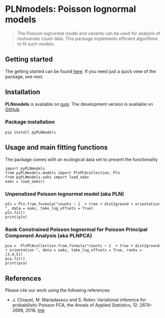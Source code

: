 
# PLNmodels: Poisson lognormal models

> The Poisson lognormal model and variants can be used for analysis of mutivariate count data.
> This package implements
> efficient algorithms to fit such models.
<!-- accompanied with a set of -->
<!-- > functions for visualization and diagnostic. See [this deck of -->
<!-- > slides](https://pln-team.github.io/slideshow/) for a -->
<!-- > comprehensive introduction. -->

## Getting started
The getting started can be found [here](Getting_started.ipynb). If you need just a quick view of the package, see next.

## Installation

**PLNmodels** is available on
[pypi](https://pypi.org/project/pyPLNmodels/). The development
version is available on [GitHub](https://github.com/PLN-team/pyPLNmodels).

### Package installation

```
pip install pyPLNmodels
```

## Usage and main fitting functions

The package comes with an ecological data set to present the functionality
```
import pyPLNmodels
from pyPLNmodels.models import PlnPCAcollection, Pln
from pyPLNmodels.oaks import load_oaks
oaks = load_oaks()
```

### Unpenalized Poisson lognormal model (aka PLN)

```
pln = Pln.from_formula("counts ~ 1  + tree + dist2ground + orientation ", data = oaks, take_log_offsets = True)
pln.fit()
print(pln)
```


### Rank Constrained Poisson lognormal for Poisson Principal Component Analysis (aka PLNPCA)

```
pca =  PlnPCAcollection.from_formula("counts ~ 1  + tree + dist2ground + orientation ", data = oaks, take_log_offsets = True, ranks = [3,4,5])
pca.fit()
print(pca)
```


## References

Please cite our work using the following references:
-   J. Chiquet, M. Mariadassou and S. Robin: Variational inference for
    probabilistic Poisson PCA, the Annals of Applied Statistics, 12:
        2674–2698, 2018. [link](http://dx.doi.org/10.1214/18%2DAOAS1177)

